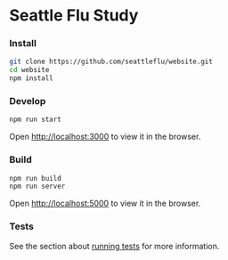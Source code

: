# Seattle Flu Study

### Install
```bash
git clone https://github.com/seattleflu/website.git
cd website
npm install
```

### Develop
```bash
npm run start
```
Open [http://localhost:3000](http://localhost:3000) to view it in the browser.

### Build
```bash
npm run build
npm run server
```
Open [http://localhost:5000](http://localhost:5000) to view it in the browser.

### Tests
See the section about [running tests](https://facebook.github.io/create-react-app/docs/running-tests) for more information.

